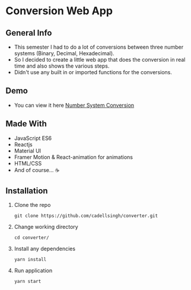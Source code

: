 # Conversion Web App

## General Info

- This semester I had to do a lot of conversions between three number systems (Binary, Decimal, Hexadecimal).
- So I decided to create a little web app that does the conversion in real time and also shows the various steps.
- Didn't use any built in or imported functions for the conversions.

## Demo

- You can view it here [Number System Conversion](https://numbersystemconversion.netlify.app)

## Made With

- JavaScript ES6
- Reactjs
- Material UI
- Framer Motion & React-animation for animations
- HTML/CSS
- And of course... ☕️

## Installation

1. Clone the repo

   ```
   git clone https://github.com/cadellsingh/converter.git
   ```

2. Change working directory

   ```
   cd converter/
   ```

3. Install any dependencies

   ```
   yarn install
   ```

4. Run application

   ```
   yarn start
   ```

